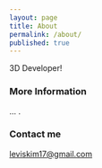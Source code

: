 ```yaml
---
layout: page
title: About
permalink: /about/
published: true
---
```


3D Developer!

### More Information

... .

### Contact me

[leviskim17@gmail.com](mailto:leviskim17@gmail.com)
